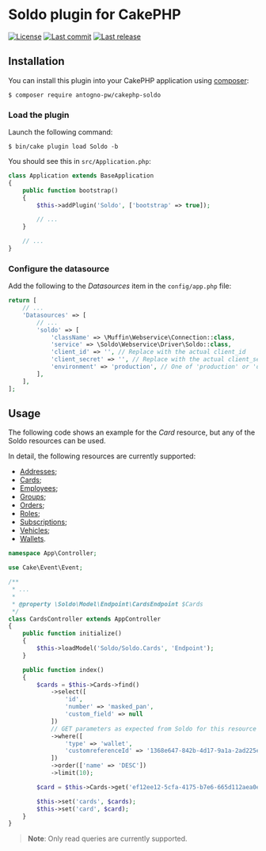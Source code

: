 # Soldo plugin for CakePHP

<p>
	<a href="https://gitlab.com/antognoPW/cakephp-soldo/blob/master/LICENSE"><img src="https://img.shields.io/gitlab/license/antognoPW/cakephp-soldo" alt="License"></a>
	<a href="https://gitlab.com/antognoPW/cakephp-soldo/commits"><img src="https://img.shields.io/gitlab/last-commit/antognoPW/cakephp-soldo" alt="Last commit"></a>
	<a href="https://gitlab.com/antognoPW/cakephp-soldo/-/releases"><img src="https://img.shields.io/gitlab/v/tag/antognoPW/cakephp-soldo?label=last%20release" alt="Last release"></a>
</p>

## Installation

You can install this plugin into your CakePHP application using [composer](https://getcomposer.org):

```
$ composer require antogno-pw/cakephp-soldo
```

### Load the plugin

Launch the following command:

```console
$ bin/cake plugin load Soldo -b
```

You should see this in `src/Application.php`:

```php
class Application extends BaseApplication
{
    public function bootstrap()
    {
        $this->addPlugin('Soldo', ['bootstrap' => true]);

        // ...
    }

    // ...
}
```

### Configure the datasource

Add the following to the _Datasources_ item in the `config/app.php` file:

```php
return [
    // ...
    'Datasources' => [
        // ...
        'soldo' => [
            'className' => \Muffin\Webservice\Connection::class,
            'service' => \Soldo\Webservice\Driver\Soldo::class,
            'client_id' => '', // Replace with the actual client_id
            'client_secret' => '', // Replace with the actual client_secret
            'environment' => 'production', // One of 'production' or 'demo'
        ],
    ],
];
```

## Usage

The following code shows an example for the _Card_ resource, but any of the Soldo resources can be used.

In detail, the following resources are currently supported:

- [Addresses](https://developer.soldo.com/v2/f073ovxenbeb2jesx2oif1u2i3awgkyk.html#addresses);
- [Cards](https://developer.soldo.com/v2/f073ovxenbeb2jesx2oif1u2i3awgkyk.html#cards);
  <!-- - [Company](https://developer.soldo.com/v2/f073ovxenbeb2jesx2oif1u2i3awgkyk.html#company); -->
- [Employees](https://developer.soldo.com/v2/f073ovxenbeb2jesx2oif1u2i3awgkyk.html#users);
- [Groups](https://developer.soldo.com/v2/f073ovxenbeb2jesx2oif1u2i3awgkyk.html#groups);
- [Orders](https://developer.soldo.com/v2/f073ovxenbeb2jesx2oif1u2i3awgkyk.html#orders);
- [Roles](https://developer.soldo.com/v2/f073ovxenbeb2jesx2oif1u2i3awgkyk.html#permissions);
- [Subscriptions](https://developer.soldo.com/v2/f073ovxenbeb2jesx2oif1u2i3awgkyk.html#subscriptions);
  <!-- - [Transactions](https://developer.soldo.com/v2/f073ovxenbeb2jesx2oif1u2i3awgkyk.html#transactions); -->
- [Vehicles](https://developer.soldo.com/v2/f073ovxenbeb2jesx2oif1u2i3awgkyk.html#vehicles);
- [Wallets](https://developer.soldo.com/v2/f073ovxenbeb2jesx2oif1u2i3awgkyk.html#wallets).

```php
namespace App\Controller;

use Cake\Event\Event;

/**
 * ...
 *
 * @property \Soldo\Model\Endpoint\CardsEndpoint $Cards
 */
class CardsController extends AppController
{
    public function initialize()
    {
        $this->loadModel('Soldo/Soldo.Cards', 'Endpoint');
    }

    public function index()
    {
        $cards = $this->Cards->find()
            ->select([
                'id',
                'number' => 'masked_pan',
                'custom_field' => null
            ])
            // GET parameters as expected from Soldo for this resource
            ->where([
                'type' => 'wallet',
                'customreferenceId' => '1368e647-842b-4d17-9a1a-2ad225e6dc1a'
            ])
            ->order(['name' => 'DESC'])
            ->limit(10);

        $card = $this->Cards->get('ef12ee12-5cfa-4175-b7e6-665d112aea0e');

        $this->set('cards', $cards);
        $this->set('card', $card);
    }
}
```

> **Note**: Only read queries are currently supported.
